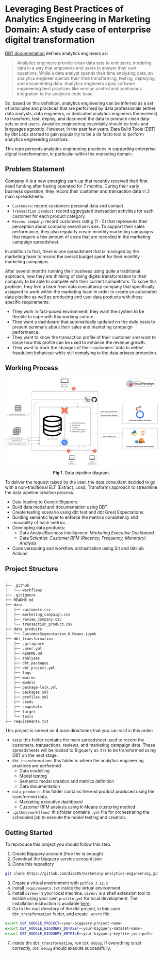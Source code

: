 # Leveraging Best Practices of Analytics Engineering in Marketing Domain: A study case of enterprise digital transformation
[DBT documentation](https://www.getdbt.com/what-is-analytics-engineering#:~:text=%23-,Analytics%20engineers%20provide%20clean%20data%20sets%20to%20end%20users%2C%20modeling,%2C%20deploying%2C%20and%20documenting%20data.) defines analytics engineers as:

>Analytics engineers provide clean data sets to end users, modeling data in a way that empowers end users to answer their own questions. While a data analyst spends their time analyzing data, an analytics engineer spends their time transforming, testing, deploying, and documenting data. Analytics engineers apply software engineering best practices like version control and continuous integration to the analytics code base.

So, based on this definition, analytics engineering can be inferred as a set of principles and practices that are performed by data professionals (either data analysts, data engineers, or dedicated analytics engineers themselves) to transform, test, deploy, and document the data to produce clean data sets to end users. Analytics engineering essentially should be tools and languages agnostic. However, in the past few years, Data Build Tools (DBT) by dbt Labs started to gain popularity to be a de facto tool to perform analytics engineering practices.

This repo peresnts analytics engineering practices in supporting enterprise digital transformation, in particular within the marketing domain.

## Problem Statement

Company X is a new emerging start-up that recently received their first seed funding after having operated for 7 months. During their early business operation, they record their customer and transaction data in 3 main spreadsheets:

- `Customers`: record customers personal data and contact.
- `Transaction product`: record aggregated transaction activities for each customer for each product category.
- `Review company`: record customers rating (1 - 5) that represents their perception about company overall services.
  To support their sales performance, they also regularly create monthly marketing campaigns that require a few amount of costs that are recorded in the marketing campaign spreadsheet.

In addition to that, there is one spreadsheet that is managed by the marketing team to record the overall budget spent for their monthly marketing campaigns. 

After several months running their business using quite a traditional approach, now they are thinking of doing digital transformation to their company to be able to compete with their current competitors. To solve this problem, they hire a team from data consultancy company that specifically assigned to work within the marketing team in order to create an automated data pipeline as well as producing end user data products with these specific requirements:

- They work in fast-paced environment, they want the system to be flexible to cope with this working culture.
- They want a dashboard that automatically updated on the daily basis to present summary about their sales and marketing campaign performance.
- They want to know the transaction profile of their customer and want to know how this profile can be used to enhance the revenue growth.
- They want to track the changes of their customers' data to detect fraudulent behaviour while still complying to the data privacy protection. 

## Working Process
<p align="center"><img src="https://github.com/dioz95/marketing-analytics-engineering/blob/main/assets/diagram.png" /></p>
<p align="center"><strong>Fig 1.</strong> Data pipeline diagram.</p>

To deliver the request raised by the user, the data consultant decided to go with a non-traditional ELT (Extract, Load, Transform) approach to streamline the data pipeline creation process.

- Data loading to Google Bigquery.
- Build data model and documentation using DBT.
- Create testing scenario using dbt test and dbt Great Expectations.
- Building semantic layer to enforce the metrics consistency and reusability of each metrics
- Developing data products:
  - Data Analys/Business Intelligence: _Marketing Executive Dashboard_
  - Data Scientist: _Customer RFM (Recency, Frequency, Monetary) Analysis_
- Code versioning and workflow orchestration using Git and GitHub Actions

## Project Structure

```
.
├── .github
│   └── workflows
├── .gitignore
├── README.md
├── data
│   ├── customers.csv
│   ├── marketing_campaign.csv
│   ├── review_company.csv
│   └── transaction_product.csv
├── data_products
│   └── CustomerSegmentation_K-Means.ipynb
├── dbt_transformation
│   ├── .gitignore
│   ├── .user.yml
│   ├── README.md
│   ├── analyses
│   ├── dbt_packages
│   ├── dbt_project.yml
│   ├── logs
│   ├── macros
│   ├── models
│   ├── package-lock.yml
│   ├── packages.yml
│   ├── profiles.yml
│   ├── seeds
│   ├── snapshots
│   ├── target
│   └── tests
├── requirements.txt
```

This project is served on 4 main directories that you can visit in this order:

- `data`: this folder contains the main spreadsheet used to record the customers, transactions, reviews, and marketing campaign data. These spreadsheets will be loaded to Bigquery as it is to be transformed using DBT on the next stage.
- `dbt_transformation`: this folder is where the analytics engineering practices are performed
  - Data modelling
  - Model testing
  - Semantic model creation and metrics definition
  - Data documentation
- `data_products`: this folder contains the end product produced using the transformed data.
  - Marketing executive dashboard
  - Customer RFM analysis using K-Means clustering method
- `.github/workflows`: this folder contains `.yml` file for orchestrating the scheduled job to execute the model testing and creation.

## Getting Started
To reproduce this project you should follow this step:
1. Create Bigquery account (free tier is enough)
2. Download the bigquery service account json
3. Clone this repository
  ```bash
  git clone https://github.com/dioz95/marketing-analytics-engineering.git
  ```
3. Create a virtual environment with `python 3.11.x`
4. Install `requirements.txt` inside the virtual environment
5. Install `direnv` in your local machine. `direnv` is a shell extension tool to enable using your own `profile.yml` for local development. The installation instruction is available [here](https://direnv.net/).
6. Go to the root directory of the dbt project, in this case `dbt_transformation` folder, and create `.envrc` file:
  ```bash
  export DBT_GOOGLE_PROJECT=<your-bigquery-project-name>
  export DBT_GOOGLE_BIGQUERY_DATASET=<your-bigquery-dataset-name>
  export DBT_GOOGLE_BIGQUERY_KEYFILE=<your-bigquery-keyfile-json-path>
  ```
7. Inside the `dbt_transformation`, run `dbt debug`. If everything is set correctly, `dbt debug` should execute successfully.
